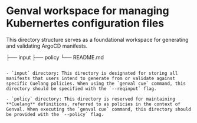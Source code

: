# Genval workspace for managing Kubernertes configuration files

This directory structure serves as a foundational workspace for generating and validating ArgoCD manifests.

├── input
├── policy
└── README.md

```

- `input` directory: This directory is designated for storing all manifests that users intend to generate from or validate against specific Cuelang policies. When using the `genval cue` command, this directory should be specified with the `--reqinput` flag.

- `policy` directory: This directory is reserved for maintaining **Cuelang** definitions, referred to as policies in the context of Genval. When executing the `genval cue` command, this directory should be provided with the `--policy` flag.
```

